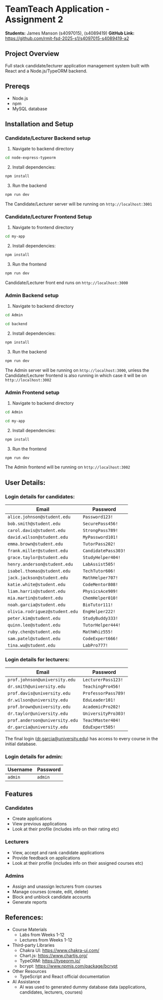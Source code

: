 # TeamTeach Application - Assignment 2

**Students:** James Manson (s4097015), (s4089419)
**GitHub Link:** https://github.com/rmit-fsd-2025-s1/s4097015-s4089419-a2

## Project Overview

Full stack candidate/lecturer application management system built with React and a Node.js/TypeORM backend.

## Prereqs

- Node.js
- npm
- MySQL database

## Installation and Setup

### Candidate/Lecturer Backend setup

1. Navigate to backend directory

```bash
cd node-express-typeorm
```

2. Install dependencies:

```bash
npm install
```

3. Run the backend

```bash
npm run dev
```

The Candidate/Lecturer server will be running on `http://localhost:3001`

### Candidate/Lecturer Frontend Setup

1. Navigate to frontend directory

```bash
cd my-app
```

2. Install dependencies:

```bash
npm install
```

3. Run the frontend

```bash
npm run dev
```

Candidate/Lecturer front end runs on `http://localhost:3000`

### Admin Backend setup

1. Navigate to backend directory

```bash
cd Admin
```

```bash
cd backend
```

2. Install dependencies:

```bash
npm install
```

3. Run the backend

```bash
npm run dev
```

The Admin server will be running on `http://localhost:3000`, unless the Candidate/Lecturer frontend is also running in which case it will be on `http://localhost:3002`

### Admin Frontend setup

1. Navigate to backend directory

```bash
cd Admin
```

```bash
cd my-app
```

2. Install dependencies:

```bash
npm install
```

3. Run the frontend

```bash
npm run dev
```

The Admin frontend will be running on `http://localhost:3002`

## User Details:

### Login details for candidates:

| Email                          | Password            |
| ------------------------------ | ------------------- |
| `alice.johnson@student.edu`    | `Password123!`      |
| `bob.smith@student.edu`        | `SecurePass456!`    |
| `carol.davis@student.edu`      | `StrongPass789!`    |
| `david.wilson@student.edu`     | `MyPassword101!`    |
| `emma.brown@student.edu`       | `TutorPass202!`     |
| `frank.miller@student.edu`     | `CandidatePass303!` |
| `grace.taylor@student.edu`     | `StudyHelper404!`   |
| `henry.anderson@student.edu`   | `LabAssist505!`     |
| `isabel.thomas@student.edu`    | `TechTutor606!`     |
| `jack.jackson@student.edu`     | `MathHelper707!`    |
| `katie.white@student.edu`      | `CodeMentor808!`    |
| `liam.harris@student.edu`      | `PhysicsAce909!`    |
| `mia.martin@student.edu`       | `ChemHelper010!`    |
| `noah.garcia@student.edu`      | `BioTutor111!`      |
| `olivia.rodriguez@student.edu` | `EngHelper222!`     |
| `peter.kim@student.edu`        | `StudyBuddy333!`    |
| `quinn.lee@student.edu`        | `TutorHelper444!`   |
| `ruby.chen@student.edu`        | `MathWhiz555!`      |
| `sam.patel@student.edu`        | `CodeExpert666!`    |
| `tina.wu@student.edu`          | `LabPro777!`        |

### Login details for lecturers:

| Email                          | Password            |
| ------------------------------ | ------------------- |
| `prof.johnson@university.edu`  | `LecturerPass123!`  |
| `dr.smith@university.edu`      | `TeachingPro456!`   |
| `prof.davis@university.edu`    | `ProfessorPass789!` |
| `dr.wilson@university.edu`     | `EduLeader101!`     |
| `prof.brown@university.edu`    | `AcademicPro202!`   |
| `dr.taylor@university.edu`     | `UniversityPro303!` |
| `prof.anderson@university.edu` | `TeachMaster404!`   |
| `dr.garcia@university.edu`     | `EduExpert505!`     |

The final login (dr.garcia@university.edu) has access to every course in the initial database.

### Login details for admin:

| Username | Password |
| -------- | -------- |
| `admin`  | `admin`  |

## Features

### Candidates

- Create applications
- View previous applications
- Look at their profile (includes info on their rating etc)

### Lecturers

- View, accept and rank candidate applications
- Provide feedback on applications
- Look at their profile (includes info on their assigned courses etc)

### Admins

- Assign and unassign lecturers from courses
- Manage courses (create, edit, delete)
- Block and unblock candidate accounts
- Generate reports

## References:

- Course Materials
  - Labs from Weeks 1-12
  - Lectures from Weeks 1-12
- Third-party Libraries
  - Chakra UI: https://www.chakra-ui.com/
  - Chart.js: https://www.chartjs.org/
  - TypeORM: https://typeorm.io/
  - bcrypt: https://www.npmjs.com/package/bcrypt
- Other Resources
  - TypeScript and React official documentation
- AI Assistance
  - AI was used to generated dummy database data (applications, candidates, lecturers, courses)
